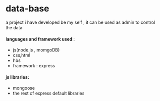 # data-base
a project i have developed be my self , it can be used as admin to control the data
#### languages and framework used :
* js(node.js , momgoDB)
* css,html
* hbs 
* framework : express 
#### js libraries:
* mongoose 
* the rest of express default libraries
